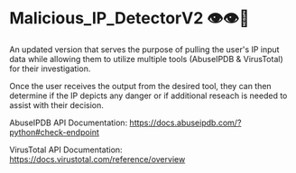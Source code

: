 # Malicious_IP_DetectorV2 👁👁🥂
An updated version that serves the purpose of pulling the user's IP input data while allowing them to utilize multiple tools (AbuseIPDB &amp; VirusTotal) for their investigation.

Once the user receives the output from the desired tool, they can then determine if the IP depicts any danger or if additional reseach is needed to assist with their decision.

AbuseIPDB API Documentation: https://docs.abuseipdb.com/?python#check-endpoint

VirusTotal API Documentation: https://docs.virustotal.com/reference/overview
